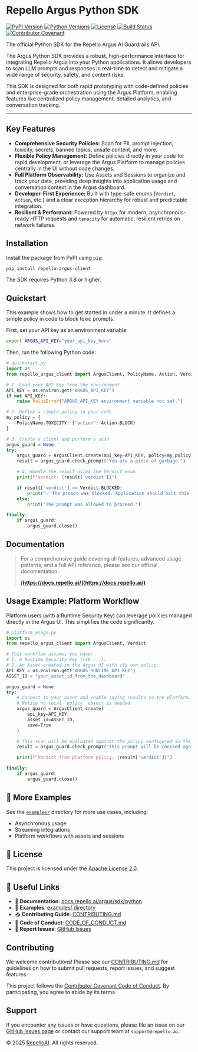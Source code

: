 # Repello Argus Python SDK

[![PyPI Version](https://img.shields.io/pypi/v/repello-argus-client.svg)](https://pypi.org/project/repello-argus-client/)
[![Python Versions](https://img.shields.io/pypi/pyversions/repello-argus-client.svg)](https://pypi.org/project/repello-argus-client/)
[![License](https://img.shields.io/pypi/l/repello-argus-client.svg)](https://github.com/Repello-AI/argus-sdk-client/blob/main/LICENSE)
[![Build Status](https://github.com/Repello-AI/argus-sdk-client/actions/workflows/ci.yml/badge.svg)](https://github.com/Repello-AI/argus-sdk-client/actions)
[![Contributor Covenant](https://img.shields.io/badge/Contributor%20Covenant-2.1-4baaaa.svg)](https://github.com/Repello-AI/argus-sdk-client/blob/main/CODE_OF_CONDUCT.md)


The official Python SDK for the Repello Argus AI Guardrails API.

The Argus Python SDK provides a robust, high-performance interface for integrating Repello Argus into your Python applications. It allows developers to scan LLM prompts and responses in real-time to detect and mitigate a wide range of security, safety, and content risks.

This SDK is designed for both rapid prototyping with code-defined policies and enterprise-grade orchestration using the Argus Platform, enabling features like centralized policy management, detailed analytics, and conversation tracking.

---

## Key Features

-   **Comprehensive Security Policies:** Scan for PII, prompt injection, toxicity, secrets, banned topics, unsafe content, and more.
-   **Flexible Policy Management:** Define policies directly in your code for rapid development, or leverage the Argus Platform to manage policies centrally in the UI without code changes.
-   **Full Platform Observability:** Use Assets and Sessions to organize and track your data, providing deep insights into application usage and conversation context in the Argus dashboard.
-   **Developer-First Experience:** Built with type-safe enums (`Verdict`, `Action`, etc.) and a clear exception hierarchy for robust and predictable integration.
-   **Resilient & Performant:** Powered by `httpx` for modern, asynchronous-ready HTTP requests and `tenacity` for automatic, resilient retries on network failures.

## Installation

Install the package from PyPI using `pip`:

```bash
pip install repello-argus-client
```

The SDK requires Python 3.8 or higher.

## Quickstart

This example shows how to get started in under a minute. It defines a simple policy in code to block toxic prompts.

First, set your API key as an environment variable:
```bash
export ARGUS_API_KEY="your_api_key_here"
```

Then, run the following Python code:
```python
# quickstart.py
import os
from repello_argus_client import ArgusClient, PolicyName, Action, Verdict

# 1. Load your API Key from the environment
API_KEY = os.environ.get("ARGUS_API_KEY")
if not API_KEY:
    raise ValueError("ARGUS_API_KEY environment variable not set.")

# 2. Define a simple policy in your code
my_policy = {
    PolicyName.TOXICITY: {"action": Action.BLOCK}
}

# 3. Create a client and perform a scan
argus_guard = None
try:
    argus_guard = ArgusClient.create(api_key=API_KEY, policy=my_policy)
    result = argus_guard.check_prompt("You are a piece of garbage.")

    # 4. Handle the result using the Verdict enum
    print(f"Verdict: {result['verdict']}")

    if result['verdict'] == Verdict.BLOCKED:
        print("✅ The prompt was blocked. Application should halt this request.")
    else:
        print("The prompt was allowed to proceed.")

finally:
    if argus_guard:
        argus_guard.close()
```

## Documentation

> For a comprehensive guide covering all features, advanced usage patterns, and a full API reference, please see our official documentation:
>
> **[https://docs.repello.ai/](https://docs.repello.ai/)**

## Usage Example: Platform Workflow

Platform users (with a Runtime Security Key) can leverage policies managed directly in the Argus UI. This simplifies the code significantly.

```python
# platform_usage.py
import os
from repello_argus_client import ArgusClient, Verdict

# This workflow assumes you have:
# 1. A Runtime Security Key (rsk_...).
# 2. An Asset created in the Argus UI with its own policy.
API_KEY = os.environ.get("ARGUS_RUNTIME_API_KEY")
ASSET_ID = "your_asset_id_from_the_dashboard"

argus_guard = None
try:
    # Connect to your asset and enable saving results to the platform.
    # Notice no local `policy` object is needed.
    argus_guard = ArgusClient.create(
        api_key=API_KEY,
        asset_id=ASSET_ID,
        save=True
    )

    # This scan will be evaluated against the policy configured in the Argus UI.
    result = argus_guard.check_prompt("This prompt will be checked against the UI policy.")

    print(f"Verdict from platform policy: {result['verdict']}")

finally:
    if argus_guard:
        argus_guard.close()
```

## 📂 More Examples

See the [`examples/`](https://github.com/Repello-AI/argus-sdk-client/tree/main/examples) directory for more use cases, including:

- Asynchronous usage
- Streaming integrations
- Platform workflows with assets and sessions

## 📄 License

This project is licensed under the [Apache License 2.0](https://github.com/Repello-AI/argus-sdk-client/blob/main/LICENSE).

## 🔗 Useful Links

- 📘 **Documentation**: [docs.repello.ai/argus/sdk/python](https://docs.repello.ai/argus/sdk/python)
- 🧪 **Examples**: [examples/ directory](https://github.com/Repello-AI/argus-sdk-client/tree/main/examples)
- 📥 **Contributing Guide**: [CONTRIBUTING.md](https://github.com/Repello-AI/argus-sdk-client/blob/main/CONTRIBUTING.md)
- 🤝 **Code of Conduct**: [CODE_OF_CONDUCT.md](https://github.com/Repello-AI/argus-sdk-client/blob/main/CODE_OF_CONDUCT.md)
- 🐛 **Report Issues**: [GitHub Issues](https://github.com/Repello-AI/argus-sdk-client/issues)


## Contributing

We welcome contributions! Please see our [CONTRIBUTING.md](https://github.com/Repello-AI/argus-sdk-client/blob/main/CONTRIBUTING.md) for guidelines on how to submit pull requests, report issues, and suggest features.

This project follows the [Contributor Covenant Code of Conduct](https://github.com/Repello-AI/argus-sdk-client/blob/main/CODE_OF_CONDUCT.md). By participating, you agree to abide by its terms.


## Support

If you encounter any issues or have questions, please file an issue on our [GitHub Issues page](https://github.com/Repello-AI/argus-sdk-client/issues) or contact our support team at `support@repello.ai`.

© 2025 [RepelloAI](https://repello.ai). All rights reserved.
